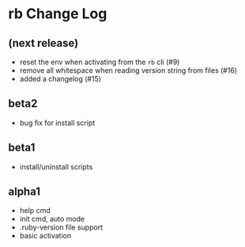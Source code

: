 # rb Change Log

## (next release)

* reset the env when activating from the `rb` cli (#9)
* remove all whitespace when reading version string from files (#16)
* added a changelog (#15)

## beta2

* bug fix for install script

## beta1

* install/uninstall scripts

## alpha1

* help cmd
* init cmd, auto mode
* .ruby-version file support
* basic activation
